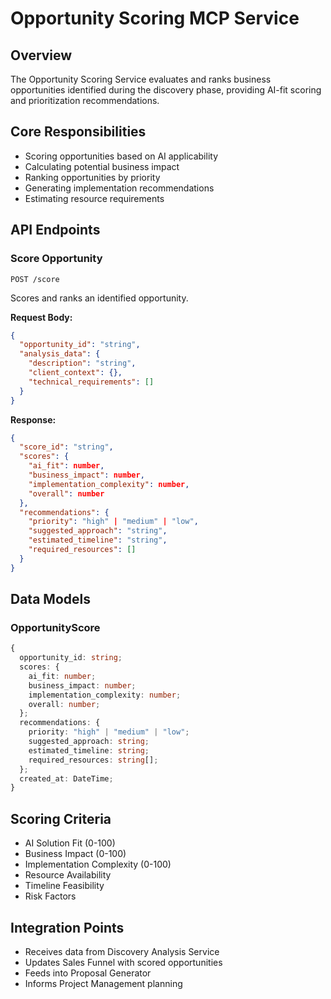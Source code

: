 # Opportunity Scoring MCP Service

## Overview
The Opportunity Scoring Service evaluates and ranks business opportunities identified during the discovery phase, providing AI-fit scoring and prioritization recommendations.

## Core Responsibilities
- Scoring opportunities based on AI applicability
- Calculating potential business impact
- Ranking opportunities by priority
- Generating implementation recommendations
- Estimating resource requirements

## API Endpoints

### Score Opportunity
```http
POST /score
```
Scores and ranks an identified opportunity.

**Request Body:**
```json
{
  "opportunity_id": "string",
  "analysis_data": {
    "description": "string",
    "client_context": {},
    "technical_requirements": []
  }
}
```

**Response:**
```json
{
  "score_id": "string",
  "scores": {
    "ai_fit": number,
    "business_impact": number,
    "implementation_complexity": number,
    "overall": number
  },
  "recommendations": {
    "priority": "high" | "medium" | "low",
    "suggested_approach": "string",
    "estimated_timeline": "string",
    "required_resources": []
  }
}
```

## Data Models

### OpportunityScore
```typescript
{
  opportunity_id: string;
  scores: {
    ai_fit: number;
    business_impact: number;
    implementation_complexity: number;
    overall: number;
  };
  recommendations: {
    priority: "high" | "medium" | "low";
    suggested_approach: string;
    estimated_timeline: string;
    required_resources: string[];
  };
  created_at: DateTime;
}
```

## Scoring Criteria
- AI Solution Fit (0-100)
- Business Impact (0-100)
- Implementation Complexity (0-100)
- Resource Availability
- Timeline Feasibility
- Risk Factors

## Integration Points
- Receives data from Discovery Analysis Service
- Updates Sales Funnel with scored opportunities
- Feeds into Proposal Generator
- Informs Project Management planning